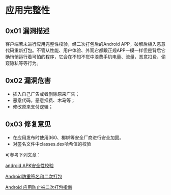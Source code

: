 # 应用完整性

## 0x01 漏洞描述

客户端若未进行应用完整性校验，经二次打包后的Android APP，破解后植入恶意代码重新打包。不管从性能、用户体验、外观它都跟正规APP一模一样但是背后它确悄悄运行着可怕的程序，它会在不知不觉中浪费手机电量、流量，恶意扣费、偷窥隐私等等行为。

## 0x02 漏洞危害

- 插入自己广告或者删除原来广告；
- 恶意代码，恶意扣费、木马等；
- 修改原来支付逻辑；

## 0x03 修复意见

* 在应用发布时使用360、梆梆等安全厂商进行安全加固。
* 对签名文件中classes.dex哈希值的校验

可参考下列文章：

[android APK安全性校验](https://www.jianshu.com/p/2ddd570cce6d)

[Android防重签名和二次打包](https://www.jianshu.com/p/d058191b404a)

[Android 应用防止被二次打包指南](https://segmentfault.com/a/1190000017112386)